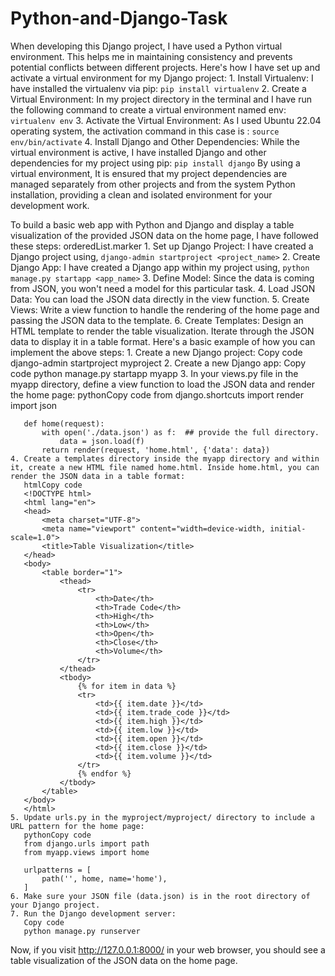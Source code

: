 # Python-and-Django-Task

When developing this Django project, I have used a Python virtual environment. This helps me in maintaining consistency and prevents potential conflicts between different projects. Here's how I have set up and activate a virtual environment for my Django project:
     1. Install Virtualenv: I have installed the virtualenv via pip:
           ```
           pip install virtualenv
           ```
    2. Create a Virtual Environment: In my project directory in the terminal and I have run the following command to create a virtual environment named env:
       ```
       virtualenv env
       ```
    3. Activate the Virtual Environment: As I used Ubuntu 22.04 operating system, the activation command in this case is :
      ```
       source env/bin/activate
      ```
    4. Install Django and Other Dependencies: While the virtual environment is active, I have installed Django and other dependencies for my project using pip:
       ```
       pip install django
      ```
By using a virtual environment, It is ensured that my project dependencies are managed separately from other projects and from the system Python installation, providing a clean and isolated environment for your development work.


To build a basic web app with Python and Django and display a table visualization of the provided JSON data on the home page, I have followed these steps:
orderedList.marker
    1. Set up Django Project: I have created a Django project using, 
    ```
    django-admin startproject <project_name>
    ```
    2. Create Django App: I have created a Django app within my project using, 
    ```
    python manage.py startapp <app_name>
    ```
    3. Define Model: Since the data is coming from JSON, you won't need a model for this particular task.
    4. Load JSON Data: You can load the JSON data directly in the view function.
    5. Create Views: Write a view function to handle the rendering of the home page and passing the JSON data to the template.
    6. Create Templates: Design an HTML template to render the table visualization. Iterate through the JSON data to display it in a table format.
Here's a basic example of how you can implement the above steps:
    1. Create a new Django project:
       Copy code
       django-admin startproject myproject
    2. Create a new Django app:
       Copy code
       python manage.py startapp myapp
    3. In your views.py file in the myapp directory, define a view function to load the JSON data and render the home page:
       pythonCopy code
       from django.shortcuts import render
       import json
       
       def home(request):
           with open('./data.json') as f:  ## provide the full directory.
               data = json.load(f)
           return render(request, 'home.html', {'data': data})
    4. Create a templates directory inside the myapp directory and within it, create a new HTML file named home.html. Inside home.html, you can render the JSON data in a table format:
       htmlCopy code
       <!DOCTYPE html>
       <html lang="en">
       <head>
           <meta charset="UTF-8">
           <meta name="viewport" content="width=device-width, initial-scale=1.0">
           <title>Table Visualization</title>
       </head>
       <body>
           <table border="1">
               <thead>
                   <tr>
                       <th>Date</th>
                       <th>Trade Code</th>
                       <th>High</th>
                       <th>Low</th>
                       <th>Open</th>
                       <th>Close</th>
                       <th>Volume</th>
                   </tr>
               </thead>
               <tbody>
                   {% for item in data %}
                   <tr>
                       <td>{{ item.date }}</td>
                       <td>{{ item.trade_code }}</td>
                       <td>{{ item.high }}</td>
                       <td>{{ item.low }}</td>
                       <td>{{ item.open }}</td>
                       <td>{{ item.close }}</td>
                       <td>{{ item.volume }}</td>
                   </tr>
                   {% endfor %}
               </tbody>
           </table>
       </body>
       </html>
    5. Update urls.py in the myproject/myproject/ directory to include a URL pattern for the home page:
       pythonCopy code
       from django.urls import path
       from myapp.views import home
       
       urlpatterns = [
           path('', home, name='home'),
       ]
    6. Make sure your JSON file (data.json) is in the root directory of your Django project.
    7. Run the Django development server:
       Copy code
       python manage.py runserver
Now, if you visit http://127.0.0.1:8000/ in your web browser, you should see a table visualization of the JSON data on the home page.
